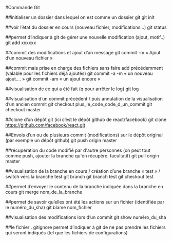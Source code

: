 #Commande Git

##initialiser un dossier dans lequel on est comme un dossier git
git init

##voir l’état du dossier en cours (nouveau fichier, modifications…)
git status

##permet d’indiquer à git de gérer une nouvelle modification (ajout, motif..)
git add xxxxxx

##commit des modifications et ajout d’un message
git commit -m « Ajout d’un nouveau fichier »

##commit mais prise en charge des fichiers sans faire add précédemment (valable pour les fichiers déjà ajoutés)
git commit -a -m « un nouveau ajout…. »	
git commit -am « un ajout encore »

##visualisation de ce qui a été fait (q pour arrêter le log)
git log

##visualisation d’un commit précédent / puis annulation de la visualisation d’un ancien commit
git checkout plus_le_code_code_d_un_commit
git checkout master 

##clone d’un dépôt git (ici c’est le dépôt github de react/facebook)
git clone https://github.com/facebook/react.git

##Envois d’un ou de plusieurs commit (modifications) sur le dépôt original (par exemple un dépôt github) 
git push origin master

##récupération du code modifié par d'autre personnes (on peut tout comme push, ajouter la branche qu'on récupère. facultatif)
git pull origin master

##visualisation de la branche en cours / création d’une branche « test » / switch vers la branche test
git branch
git branch test
git checkout test

##permet d’envoyer le contenu de la branche indiquée dans la branche en cours
git merge nom_de_la_branche

##permet de savoir qu’elles ont été les actions sur un fichier (identifiée par le numéro_du_sha)
git blame nom_fichier

##visualisation des modifications lors d’un commit
git show numéro_du_sha

##le fichier . gitignore permet d’indiquer à git de ne pas prendre les fichiers qui seront indiqués (tel que les fichiers de configurations)



